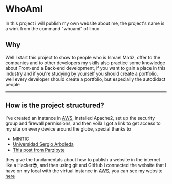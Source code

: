 # WhoAmI
In this project i will publish my own website about me, the project's name is a wink from the command "whoami" of linux

## Why
Well I start this project to show to people who is Ismael Matiz, offer to the companies and to other developers my skills 
also practice some knowledge about Front-end a Back-end development, if you want to gain a place in this industry and 
if you're studying by yourself you should create a portfolio, well every developer should create a portfolio, 
but especially the autodidact people
___

## How is the project structured?
I've created an instance in [AWS](https://aws.amazon.com/), installed Apache2, set up the security group and firewall permissions, and then voilà 
I got a link to get access to my site on every device around the globe, special thanks to 
- [MINTIC](https://www.mintic.gov.co/portal/inicio/)
- [Universidad Sergio Arboleda](https://www.usergioarboleda.edu.co/)
- [This post from Parzibyte](https://parzibyte.me/blog/2020/05/01/crear-ec2-ubuntu-server-aws/)

they give the fundamentals about how to publish a website in the internet like a Hacker😎, and then using git and GitHub 
i connected the website that I have on my local with the virtual instance in [AWS](https://aws.amazon.com/), you can see my website [here](http://54.232.168.229/)
